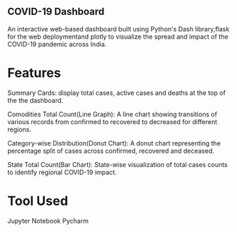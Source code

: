 ## COVID-19 Dashboard
An interactive web-based dashboard built using Python's Dash library,flask for the web deploymentand plotly to visualize
the spread and impact of the COVID-19 pandemic across India.
# Features
Summary Cards: display total cases, active cases and deaths at the top of the the dashboard.

Comodities Total Count(Line Graph): A line chart showing transitions of various records from confirmed 
to recovered to decreased for different regions.

Category-wise Distribution(Donut Chart): A donut chart representing the percentage split of cases
across confirmed, recovered and deceased.

State Total Count(Bar Chart): State-wise visualization of total cases counts to identify regional
COVID-19 impact.
# Tool Used
Jupyter Notebook
Pycharm
